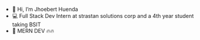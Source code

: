 - 👋 Hi, I’m Jhoebert Huenda
- ‍💻 Full Stack Dev Intern at strastan solutions corp and a 4th year student taking BSIT
- 🚀 MERN DEV 🔥🔥


